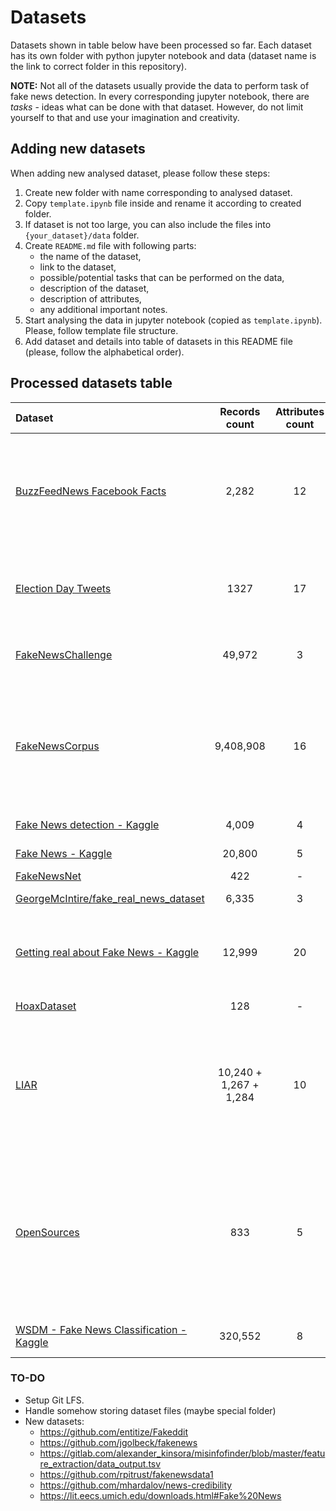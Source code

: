 # Datasets

Datasets shown in table below have been processed so far. Each dataset has its own folder with python jupyter notebook and data (dataset name is the link to correct folder in this repository).

**NOTE:** Not all of the datasets usually provide the data to perform task of fake news detection. In every corresponding jupyter notebook, there are *tasks* - ideas what can be done with that dataset. However, do not limit yourself to that and use your imagination and creativity.


## Adding new datasets

When adding new analysed dataset, please follow these steps:

1. Create new folder with name corresponding to analysed dataset.
1. Copy `template.ipynb` file inside and rename it according to created folder.
1. If dataset is not too large, you can also include the files into `{your_dataset}/data` folder.
1. Create `README.md` file with following parts:
    * the name of the dataset,
    * link to the dataset,
    * possible/potential tasks that can be performed on the data,
    * description of the dataset,
    * description of attributes,
    * any additional important notes.
1. Start analysing the data in jupyter notebook (copied as `template.ipynb`). Please, follow template file structure.
1. Add dataset and details into table of datasets in this README file (please, follow the alphabetical order).


## Processed datasets table

| **Dataset** | **Records count** | **Attributes count** | **Labels** | **Labeling method** |
|:------------|:-----------------:|:--------------------:|------------| --------------------|
| [BuzzFeedNews Facebook Facts](./buzzfeednews_facebook_facts/) | 2,282 | 12 | mostly true, no factual content, mixture of true and false, mostly false | manual |
| [Election Day Tweets](./electionday_tweets/) | 1327 | 17 | not fake news, fake news (or 5 categories of fake news) | manual by one expert | 
| [FakeNewsChallenge](./fake_news_challenge/) | 49,972 | 3 | unrelated, discuss, agree, disagree | manual by experts |
| [FakeNewsCorpus](./fake_news_corpus/) | 9,408,908 | 16 | fake, satire, bias, conspiracy, state, junksci, hate, clickbait, unreliable, political, reliable | using domain |
| [Fake News detection - Kaggle](./fake_news_detection_kaggle/) | 4,009 | 4 | 1 (real), 0 (fake) | unknown |
| [Fake News - Kaggle](./fake_news_kaggle/) | 20,800 | 5 | reliable, unreliable | unknown |
| [FakeNewsNet](./fake_news_net/) | 422 | - | Real, Fake | unknown |
| [GeorgeMcIntire/fake_real_news_dataset](./georgemcintire_fake_real_news_dataset/) | 6,335 | 3 | REAL, FAKE | unknown |
| [Getting real about Fake News - Kaggle](./getting_real_about_fake_news_kaggle/) | 12,999 | 20 | bias, conspiracy, hate, satire, state, junksci, fake, bs | unknown |
| [HoaxDataset](./hoax_dataset/) | 128 | - | Hoax, Nonhoax | manual by experts |
| [LIAR](./liar/) | 10,240 + 1,267 + 1,284  | 10 | barely true counts, false counts, half true counts, mostly true counts, pants on fire counts | manual by experts (with portals like politifact.com) |
| [OpenSources](./opensources/) | 833 | 5 | bias, clickbait, conspiracy, fake, hate, junksci, satire, political, reliable, rumor, state, unreliable, blog, satirical | manual by experts (only websites are labeled) |
| [WSDM - Fake News Classification - Kaggle](./wsdm_fake_news_classification_kaggle/) | 320,552 | 8 | unrelated, agreed, disagreed | probably by experts |


### TO-DO
* Setup Git LFS.
* Handle somehow storing dataset files (maybe special folder)
* New datasets:
    * https://github.com/entitize/Fakeddit
    * https://github.com/jgolbeck/fakenews
    * https://gitlab.com/alexander_kinsora/misinfofinder/blob/master/feature_extraction/data_output.tsv
    * https://github.com/rpitrust/fakenewsdata1
    * https://github.com/mhardalov/news-credibility
    * https://lit.eecs.umich.edu/downloads.html#Fake%20News